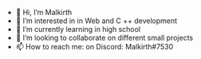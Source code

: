 - 👋 Hi, I’m Malkirth
- 👀 I’m interested in in Web and C ++ development
- 🌱 I’m currently learning in high school
- 💞️ I’m looking to collaborate on different small projects
- 📫 How to reach me: on Discord: Malkirth#7530
